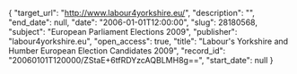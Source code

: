 {
  "target_url": "http://www.labour4yorkshire.eu/", 
  "description": "", 
  "end_date": null, 
  "date": "2006-01-01T12:00:00", 
  "slug": 28180568, 
  "subject": "European Parliament Elections 2009", 
  "publisher": "labour4yorkshire.eu", 
  "open_access": true, 
  "title": "Labour's Yorkshire and Humber European Election Candidates 2009", 
  "record_id": "20060101T120000/ZStaE+6tfRDYzcAQBLMH8g==", 
  "start_date": null
}

